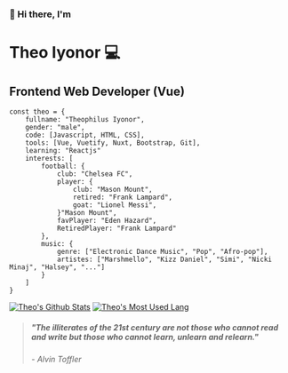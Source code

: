 ### 👋 Hi there, I'm 
 
Theo Iyonor 💻
==============

Frontend Web Developer (Vue)
----------------------------

    const theo = { 
        fullname: "Theophilus Iyonor",
        gender: "male", 
        code: [Javascript, HTML, CSS], 
        tools: [Vue, Vuetify, Nuxt, Bootstrap, Git], 
        learning: "Reactjs"
        interests: [
            football: {
                club: "Chelsea FC",
                player: {
                    club: "Mason Mount",
                    retired: "Frank Lampard",
                    goat: "Lionel Messi",
                }"Mason Mount",
                favPlayer: "Eden Hazard",
                RetiredPlayer: "Frank Lampard"
            },
            music: {
                genre: ["Electronic Dance Music", "Pop", "Afro-pop"],
                artistes: ["Marshmello", "Kizz Daniel", "Simi", "Nicki Minaj", "Halsey", "..."]
            }
        ] 
    }



[![Theo's Github Stats](https://github-readme-stats.vercel.app/api?username=symplytheo&show_icons=true&hide_title=true)](https://github.com/symplytheo/github-readme-stats) [![Theo's Most Used Lang](https://github-readme-stats.vercel.app/api/top-langs?username=symplytheo&layout=compact)](https://github.com/symplytheo/github-readme-stats)

> ##### "The illiterates of the 21st century are not those who cannot read and write but those who cannot learn, unlearn and relearn."
>
> *- Alvin Toffler*
